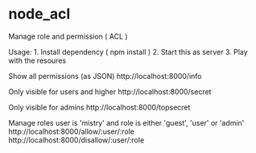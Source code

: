 # node_acl
Manage role and permission ( ACL )

Usage:
	1. Install dependency ( npm install )
	2. Start this as server
	3. Play with the resoures

Show all permissions (as JSON)
	http://localhost:8000/info

Only visible for users and higher
	http://localhost:8000/secret

Only visible for admins
	http://localhost:8000/topsecret

Manage roles
	user is 'mistry' and role is either 'guest', 'user' or 'admin'
		http://localhost:8000/allow/:user/:role
		http://localhost:8000/disallow/:user/:role
